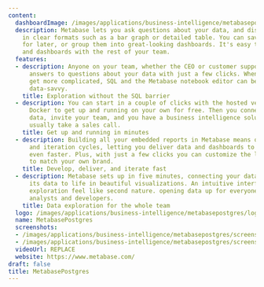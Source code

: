```yaml
---
content:
  dashboardImage: /images/applications/business-intelligence/metabasepostgres/dashboard.png
  description: Metabase lets you ask questions about your data, and displays answers
    in clear formats such as a bar graph or detailed table. You can save your questions
    for later, or group them into great-looking dashboards. It's easy to share questions
    and dashboards with the rest of your team.
  features:
  - description: Anyone on your team, whether the CEO or customer support, can get
      answers to questions about your data with just a few clicks. When the questions
      get more complicated, SQL and the Metabase notebook editor can be used by the
      data-savvy.
    title: Exploration without the SQL barrier
  - description: You can start in a couple of clicks with the hosted version, or use
      Docker to get up and running on your own for free. Then you connect to your
      data, invite your team, and you have a business intelligence solution that would
      usually take a sales call.
    title: Get up and running in minutes
  - description: Building all your embedded reports in Metabase means quick development
      and iteration cycles, letting you deliver data and dashboards to your customers
      even faster. Plus, with just a few clicks you can customize the look and feel
      to match your own brand.
    title: Develop, deliver, and iterate fast
  - description: Metabase sets up in five minutes, connecting your database and bringing
      its data to life in beautiful visualizations. An intuitive interface makes data
      exploration feel like second nature. opening data up for everyone, not just
      analysts and developers.
    title: Data exploration for the whole team
  logo: /images/applications/business-intelligence/metabasepostgres/logo.png
  name: MetabasePostgres
  screenshots:
  - /images/applications/business-intelligence/metabasepostgres/screenshot-1.png
  - /images/applications/business-intelligence/metabasepostgres/screenshot-2.png
  videoUrl: REPLACE
  website: https://www.metabase.com/
draft: false
title: MetabasePostgres
---
```



